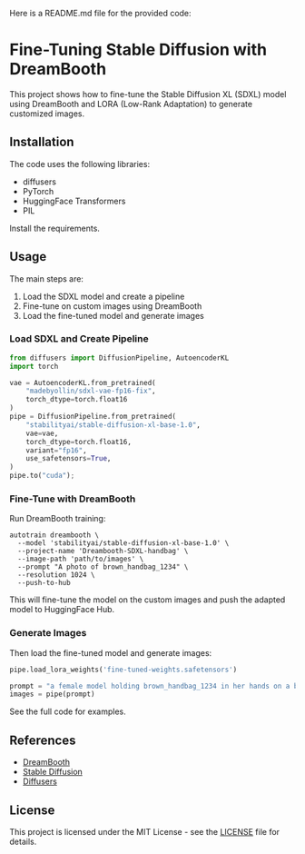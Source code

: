 Here is a README.md file for the provided code:

# Fine-Tuning Stable Diffusion with DreamBooth

This project shows how to fine-tune the Stable Diffusion XL (SDXL) model using DreamBooth and LORA (Low-Rank Adaptation) to generate customized images.

## Installation

The code uses the following libraries:

- diffusers
- PyTorch
- HuggingFace Transformers
- PIL

Install the requirements.


## Usage

The main steps are:

1. Load the SDXL model and create a pipeline
2. Fine-tune on custom images using DreamBooth
3. Load the fine-tuned model and generate images

### Load SDXL and Create Pipeline

```python
from diffusers import DiffusionPipeline, AutoencoderKL
import torch

vae = AutoencoderKL.from_pretrained(
    "madebyollin/sdxl-vae-fp16-fix",
    torch_dtype=torch.float16
)
pipe = DiffusionPipeline.from_pretrained(
    "stabilityai/stable-diffusion-xl-base-1.0",
    vae=vae,
    torch_dtype=torch.float16,
    variant="fp16",
    use_safetensors=True,
)
pipe.to("cuda");
```

### Fine-Tune with DreamBooth

Run DreamBooth training:

```
autotrain dreambooth \
  --model 'stabilityai/stable-diffusion-xl-base-1.0' \
  --project-name 'Dreambooth-SDXL-handbag' \
  --image-path 'path/to/images' \
  --prompt "A photo of brown_handbag_1234" \
  --resolution 1024 \
  --push-to-hub
```

This will fine-tune the model on the custom images and push the adapted model to HuggingFace Hub.

### Generate Images

Then load the fine-tuned model and generate images:

```python
pipe.load_lora_weights('fine-tuned-weights.safetensors')

prompt = "a female model holding brown_handbag_1234 in her hands on a beach"
images = pipe(prompt)
```

See the full code for examples.

## References

- [DreamBooth](https://github.com/huggingface/dreambooth)
- [Stable Diffusion](https://github.com/stabilityai/stable-diffusion)
- [Diffusers](https://github.com/huggingface/diffusers)

## License

This project is licensed under the MIT License - see the [LICENSE](LICENSE) file for details.